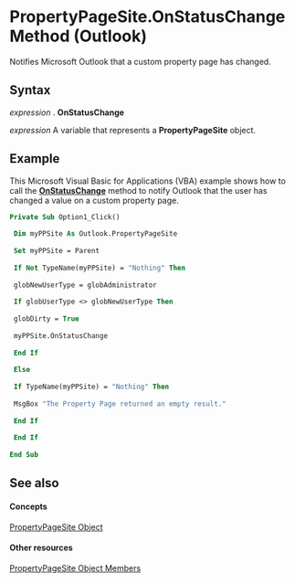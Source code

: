 
# PropertyPageSite.OnStatusChange Method (Outlook)

Notifies Microsoft Outlook that a custom property page has changed.


## Syntax

 _expression_ . **OnStatusChange**

 _expression_ A variable that represents a **PropertyPageSite** object.


## Example

This Microsoft Visual Basic for Applications (VBA) example shows how to call the  **[OnStatusChange](d314f8fc-33f5-0a6f-22c0-e26548e21a4f.md)** method to notify Outlook that the user has changed a value on a custom property page.


```vb
Private Sub Option1_Click() 
 
 Dim myPPSite As Outlook.PropertyPageSite 
 
 Set myPPSite = Parent 
 
 If Not TypeName(myPPSite) = "Nothing" Then 
 
 globNewUserType = globAdministrator 
 
 If globUserType <> globNewUserType Then 
 
 globDirty = True 
 
 myPPSite.OnStatusChange 
 
 End If 
 
 Else 
 
 If TypeName(myPPSite) = "Nothing" Then 
 
 MsgBox "The Property Page returned an empty result." 
 
 End If 
 
 End If 
 
End Sub
```


## See also


#### Concepts


[PropertyPageSite Object](cdec4b4c-14b3-de0a-52c8-d5af46f4644a.md)
#### Other resources


[PropertyPageSite Object Members](a234fd2e-e6b1-8822-7676-8b7df395fe7d.md)
